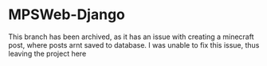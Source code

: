 # MPSWeb-Django
This branch has been archived, as it has an issue with creating a minecraft post, where posts arnt saved to database. I was unable to fix this issue, thus leaving the project here
